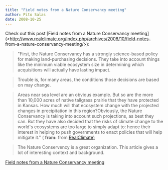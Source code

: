 ```yaml
---
title: "Field notes from a Nature Conservancy meeting"
author: Pito Salas
date: 2008-10-25
---
```




Check out this post [Field notes from a Nature Conservancy
meeting](<http://www.realclimate.org/index.php/archives/2008/10/field-notes-
from-a-nature-conservancy-meeting/>):

> "First, the Nature Conservancy has a strongly science-based policy for
> making land-purchasing decisions. They take into account things like the
> minimum viable ecosystem size in determining which acquisitions will
> actually have lasting impact.

> Trouble is, for many areas, the conditions those decisions are based on may
> change.

> Areas near sea level are an obvious example. But so are the more than 10,000
> acres of native tallgrass prairie that they have protected in Kansas. How
> much will that ecosystem change with the projected changes in precipitation
> in this region?Obviously, the Nature Conservancy is taking into account such
> projections, as best they can. But they have also decided that the risks of
> climate change to the world's ecosystems are too large to simply adapt to:
> hence their interest in helping to push governments to enact policies that
> will help mitigate it." ( **from:** from
> [RealClimate)](<http://www.realclimate.org/index.php/feed/>)

> The Nature Conservency is a great organization. This article gives a lot of
> interesting context and background.


[Field notes from a Nature Conservancy meeting](None)

